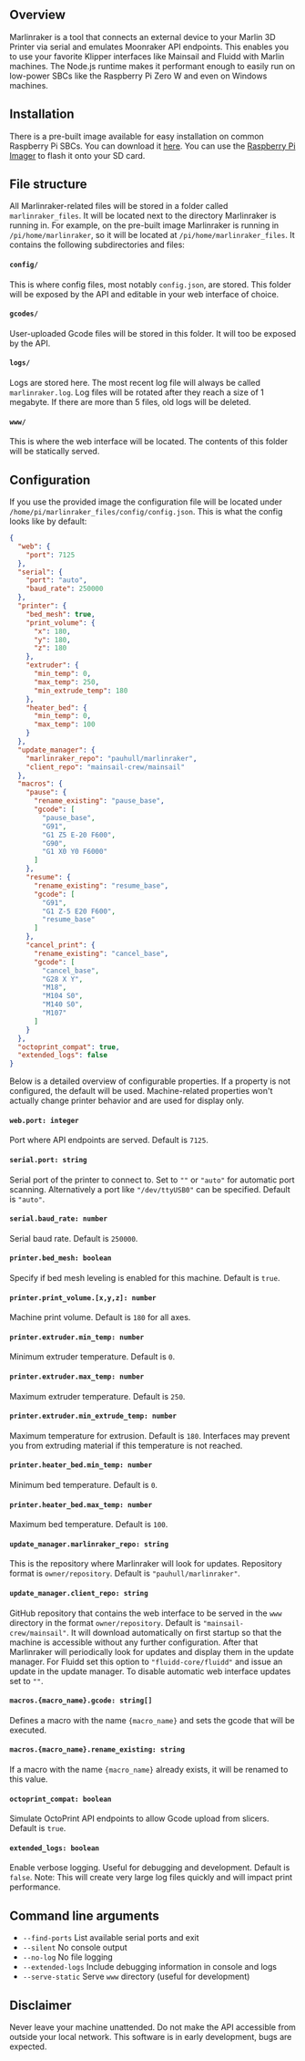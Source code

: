 ## Overview
Marlinraker is a tool that connects an external device to your Marlin 3D Printer
via serial and emulates Moonraker API endpoints. This enables you to use
your favorite Klipper interfaces like Mainsail and Fluidd with Marlin
machines. The Node.js runtime makes it performant enough to easily run
on low-power SBCs like the Raspberry Pi Zero W and even on Windows machines.

## Installation
There is a pre-built image available for easy installation on common
Raspberry Pi SBCs. You can download it [here](https://www.youtube.com/watch?v=gDjMZvYWUdo). You can use the
[Raspberry Pi Imager](https://www.raspberrypi.com/software/) to flash
it onto your SD card.

## File structure
All Marlinraker-related files will be stored in a folder called ``marlinraker_files``.
It will be located next to the directory Marlinraker is running in. For example, on the
pre-built image Marlinraker is running in ``/pi/home/marlinraker``, so it will be located
at ``/pi/home/marlinraker_files``. It contains the following subdirectories and files:

#### ``config/``
This is where config files, most notably ``config.json``, are stored. This folder will be
exposed by the API and editable in your web interface of choice.

#### ``gcodes/``
User-uploaded Gcode files will be stored in this folder. It will too be exposed by the API.

#### ``logs/``
Logs are stored here. The most recent log file will always be called ``marlinraker.log``.
Log files will be rotated after they reach a size of 1 megabyte. If there are more than
5 files, old logs will be deleted.

#### ``www/``
This is where the web interface will be located. The contents of this folder will be
statically served.

## Configuration
If you use the provided image the configuration file will be located under
``/home/pi/marlinraker_files/config/config.json``. This is what the config looks
like by default:

```json
{
  "web": {
    "port": 7125
  },
  "serial": {
    "port": "auto",
    "baud_rate": 250000
  },
  "printer": {
    "bed_mesh": true,
    "print_volume": {
      "x": 180,
      "y": 180,
      "z": 180
    },
    "extruder": {
      "min_temp": 0,
      "max_temp": 250,
      "min_extrude_temp": 180
    },
    "heater_bed": {
      "min_temp": 0,
      "max_temp": 100
    }
  },
  "update_manager": {
    "marlinraker_repo": "pauhull/marlinraker",
    "client_repo": "mainsail-crew/mainsail"
  },
  "macros": {
    "pause": {
      "rename_existing": "pause_base",
      "gcode": [
        "pause_base",
        "G91",
        "G1 Z5 E-20 F600",
        "G90",
        "G1 X0 Y0 F6000"
      ]
    },
    "resume": {
      "rename_existing": "resume_base",
      "gcode": [
        "G91",
        "G1 Z-5 E20 F600",
        "resume_base"
      ]
    },
    "cancel_print": {
      "rename_existing": "cancel_base",
      "gcode": [
        "cancel_base",
        "G28 X Y",
        "M18",
        "M104 S0",
        "M140 S0",
        "M107"
      ]
    }
  },
  "octoprint_compat": true,
  "extended_logs": false
}
```

Below is a detailed overview of
configurable properties. If a property is not configured, the default will be used.
Machine-related properties won't actually change printer behavior and are
used for display only.

#### ``web.port: integer``
Port where API endpoints are served. Default is ``7125``.

#### ``serial.port: string``
Serial port of the printer to connect to. Set to ``""`` or ``"auto"`` for
automatic port scanning. Alternatively a port like ``"/dev/ttyUSB0"`` can be
specified. Default is ``"auto"``.

#### ``serial.baud_rate: number``
Serial baud rate. Default is ``250000``.

#### ``printer.bed_mesh: boolean``
Specify if bed mesh leveling is enabled for this machine. Default is ``true``.

#### ``printer.print_volume.[x,y,z]: number``
Machine print volume. Default is ``180`` for all axes.

#### ``printer.extruder.min_temp: number``
Minimum extruder temperature. Default is ``0``.

#### ``printer.extruder.max_temp: number``
Maximum extruder temperature. Default is ``250``.

#### ``printer.extruder.min_extrude_temp: number``
Maximum temperature for extrusion. Default is ``180``.
Interfaces may prevent you from extruding material if this
temperature is not reached.

#### ``printer.heater_bed.min_temp: number``
Minimum bed temperature. Default is ``0``.

#### ``printer.heater_bed.max_temp: number``
Maximum bed temperature. Default is ``100``.

#### ``update_manager.marlinraker_repo: string``
This is the repository where Marlinraker will look for updates. Repository format
is ``owner/repository``. Default is ``"pauhull/marlinraker"``.

#### ``update_manager.client_repo: string``
GitHub repository that contains the web interface to be served in the ``www``
directory in the format ``owner/repository``. Default is ``"mainsail-crew/mainsail"``.
It will download automatically on first startup so that the machine is accessible
without any further configuration. After that Marlinraker will periodically look for
updates and display them in the update manager. For Fluidd set this option to
``"fluidd-core/fluidd"`` and issue an update in the update manager. To disable automatic
web interface updates set to ``""``.

#### ``macros.{macro_name}.gcode: string[]``
Defines a macro with the name ``{macro_name}`` and sets the gcode that will be executed.

#### ``macros.{macro_name}.rename_existing: string``
If a macro with the name ``{macro_name}`` already exists, it will be renamed to this value.

#### ``octoprint_compat: boolean``
Simulate OctoPrint API endpoints to allow Gcode upload from slicers. Default is ``true``.

#### ``extended_logs: boolean``
Enable verbose logging. Useful for debugging and development. Default is ``false``. Note:
This will create very large log files quickly and will impact print performance.

## Command line arguments
- ``--find-ports`` List available serial ports and exit
- ``--silent`` No console output
- ``--no-log`` No file logging
- ``--extended-logs`` Include debugging information in console and logs
- ``--serve-static`` Serve ``www`` directory (useful for development)

## Disclaimer
Never leave your machine unattended. Do not make the API accessible from outside your local network. 
This software is in early development, bugs are expected.